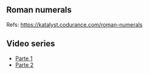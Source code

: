 ## Roman numerals

Refs: https://katalyst.codurance.com/roman-numerals

## Video series

- [Parte 1](https://www.youtube.com/watch?v=gY2-dXgDStI&t=4741s)
- [Parte 2](https://www.youtube.com/watch?v=tQGvjjJCU9c)
